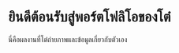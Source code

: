 <!DOCTYPE html>
<html lang="th">
<head>
    <meta charset="UTF-8">
    <meta name="viewport" content="width=device-width, initial-scale=1.0">
    <title>พอร์ตโฟลิโอของโต๋</title>
    <link rel="stylesheet" href="styles.css">
</head>
<body>
    <h1>ยินดีต้อนรับสู่พอร์ตโฟลิโอของโต๋</h1>
    <p>นี่คือผลงานที่โต๋ถ่ายภาพและข้อมูลเกี่ยวกับตัวเอง</p>
</body>
</html>
